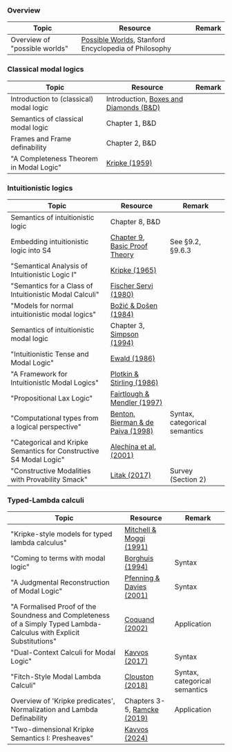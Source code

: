 ### Overview

| Topic | Resource | Remark |
|-------|---------|--------|
| Overview of "possible worlds" | [Possible Worlds](https://plato.stanford.edu/entries/possible-worlds/), Stanford Encyclopedia of Philosophy | |

### Classical modal logics

| Topic | Resource | Remark |
|-------|---------|--------|
| Introduction to (classical) modal logic | Introduction, [Boxes and Diamonds (B&D)](https://bd.openlogicproject.org/) | |
| Semantics of classical modal logic | Chapter 1, B&D | |
| Frames and Frame definability | Chapter 2, B&D | |
| "A Completeness Theorem in Modal Logic" |[Kripke (1959)](https://www.jstor.org/stable/2964568)| |

### Intuitionistic logics

| Topic | Resource | Remark |
|-------|---------|--------|
| Semantics of intuitionistic logic | Chapter 8, B&D | |
| Embedding intuitionistic logic into S4 | [Chapter 9](https://www.cambridge.org/core/books/basic-proof-theory/modal-and-linear-logic/5457CE8C03CA54CF4E666CA8BEC2BB31), [Basic Proof Theory](https://www.cambridge.org/core/books/basic-proof-theory/928508F797214A017D245A1FB67CCCD9) | See §9.2, §9.6.3 |
| "Semantical Analysis of Intuitionistic Logic I" |[Kripke (1965)](https://www.sciencedirect.com/science/article/pii/S0049237X08716859)| |
| "Semantics for a Class of Intuitionistic Modal Calculi" | [Fischer Servi (1980)](https://link.springer.com/chapter/10.1007/978-94-009-8937-5_5)| |
| "Models for normal intuitionistic modal logics" | [Božić & Došen (1984)](https://link.springer.com/article/10.1007/BF02429840) | |
| Semantics of intuitionistic modal logic | Chapter 3, [Simpson (1994)](https://era.ed.ac.uk/handle/1842/407) | |
| "Intuitionistic Tense and Modal Logic" | [Ewald (1986)](https://www.jstor.org/stable/2273953) | |
| "A Framework for Intuitionistlc Modal Logics" | [Plotkin & Stirling (1986)](https://homepages.inf.ed.ac.uk/gdp/publications/Framework_Int_Modal_Logics.pdf) | |
| "Propositional Lax Logic" | [Fairtlough & Mendler (1997)](https://www.sciencedirect.com/science/article/pii/S0890540197926274) | |
| "Computational types from a logical perspective" | [Benton, Bierman & de Paiva (1998)](https://www.cambridge.org/core/journals/journal-of-functional-programming/article/computational-types-from-a-logical-perspective/37B1EAE149C3EE88BE5A90EF9B56FD4F) | Syntax, categorical semantics |
| "Categorical and Kripke Semantics for Constructive S4 Modal Logic" | [Alechina et al. (2001)](https://link.springer.com/chapter/10.1007/3-540-44802-0_21)| |
| "Constructive Modalities with Provability Smack"| [Litak (2017)](https://arxiv.org/abs/1708.05607)| Survey (Section 2) |

### Typed-Lambda calculi

| Topic | Resource | Remark |
|-------|---------|--------|
| "Kripke-style models for typed lambda calculus" | [Mitchell & Moggi (1991)](https://www.sciencedirect.com/science/article/pii/016800729190067V) | |
| "Coming to terms with modal logic" | [Borghuis (1994)](https://research.tue.nl/en/publications/coming-to-terms-with-modal-logic-on-the-interpretation-of-modalit) | Syntax |
|"A Judgmental Reconstruction of Modal Logic" |[ Pfenning & Davies (2001)](https://www.cambridge.org/core/journals/mathematical-structures-in-computer-science/article/judgmental-reconstruction-of-modal-logic/975027BB7F07B59619913EAD4CEE52F4)| Syntax |
| "A Formalised Proof of the Soundness and Completeness of a Simply Typed Lambda-Calculus with Explicit Substitutions" | [Coquand (2002)](https://link.springer.com/article/10.1023/A:1019964114625) | Application |
| "Dual-Context Calculi for Modal Logic" |[Kavvos (2017)](https://arxiv.org/abs/1602.04860)| Syntax |
| "Fitch-Style Modal Lambda Calculi" | [Clouston (2018)](https://arxiv.org/abs/1710.08326)| Syntax, categorical semantics |
| Overview of 'Kripke predicates', Normalization and Lambda Definability | Chapters 3-5, [Ramcke (2019)](https://odr.chalmers.se/items/7a9e75ac-984a-4c3f-a0db-afb73afa759f) | Application |
| "Two-dimensional Kripke Semantics I: Presheaves" | [Kavvos (2024)](https://arxiv.org/abs/2405.04157) | |
